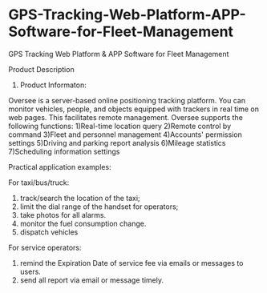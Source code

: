 # GPS-Tracking-Web-Platform-APP-Software-for-Fleet-Management
GPS Tracking Web Platform & APP Software for Fleet Management

Product Description
1. Product Informaton:

Oversee is a server-based online positioning tracking platform. You can monitor vehicles, people, and objects equipped with trackers in real time on web pages. This facilitates remote management.
Oversee supports the following functions:
1)Real-time location query
2)Remote control by command
3)Fleet and personnel management
4)Accounts' permission settings
5)Driving and parking report analysis
6)Mileage statistics
7)Scheduling information settings

Practical application examples:

For taxi/bus/truck:
1) track/search the location of the taxi;
2) limit the dial range of the handset for operators;
3) take photos for all alarms.
4) monitor the fuel consumption change.
5) dispatch vehicles

For service operators:

1) remind the Expiration Date of service fee via emails or messages to users.
2) send all report via email or message timely.
